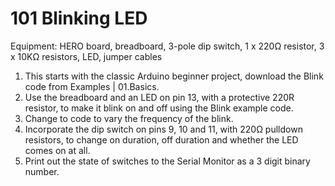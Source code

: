 # 101 Blinking LED
Equipment: HERO board, breadboard, 3-pole dip switch, 1 x 220Ω resistor, 3 x 10KΩ resistors, LED, jumper cables
1.  This starts with the classic Arduino beginner project, download the Blink code from Examples | 01.Basics. 
2.  Use the breadboard and an LED on pin 13, with a protective 220R resistor, to make it blink on and off using the Blink example code. 
3.  Change to code to vary the frequency of the blink.
4.  Incorporate the dip switch on pins 9, 10 and 11, with 220Ω pulldown resistors, to change on duration, off duration and whether the LED comes on at all.
5.  Print out the state of switches to the Serial Monitor as a 3 digit binary number.
